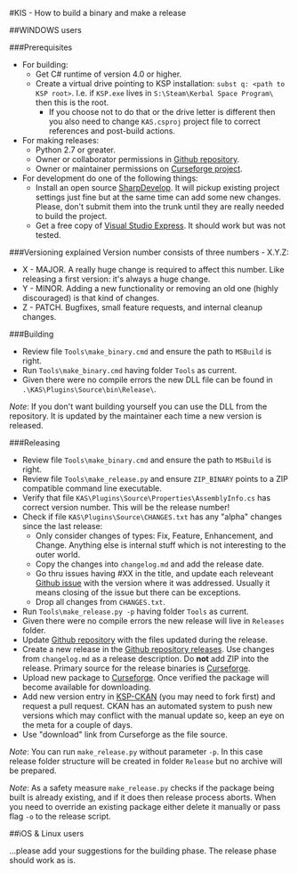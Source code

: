 #KIS - How to build a binary and make a release

##WINDOWS users

###Prerequisites
- For building:
  - Get C# runtime of version 4.0 or higher.
  - Create a virtual drive pointing to KSP installation: `subst q: <path to KSP root>`. I.e. if `KSP.exe` lives in `S:\Steam\Kerbal Space Program\` then this is the root.
    - If you choose not to do that or the drive letter is different then you also need to change `KAS.csproj` project file to correct references and post-build actions.
- For making releases:
  - Python 2.7 or greater.
  - Owner or collaborator permissions in [Github repository](https://github.com/ihsoft/KAS).
  - Owner or maintainer permissions on [Curseforge project](http://kerbal.curseforge.com/projects/kerbal-attachment-system-kas).
- For development do one of the following things:
  - Install an open source [SharpDevelop](https://en.wikipedia.org/wiki/SharpDevelop). It will pickup existing project settings just fine but at the same time can add some new changes. Please, don't submit them into the trunk until they are really needed to build the project.
  - Get a free copy of [Visual Studio Express](https://www.visualstudio.com/en-US/products/visual-studio-express-vs). It should work but was not tested.

###Versioning explained
Version number consists of three numbers - X.Y.Z:
- X - MAJOR. A really huge change is required to affect this number. Like releasing a first version: it's always a huge change.
- Y - MINOR. Adding a new functionality or removing an old one (highly discouraged) is that kind of changes.
- Z - PATCH. Bugfixes, small feature requests, and internal cleanup changes.

###Building
- Review file `Tools\make_binary.cmd` and ensure the path to `MSBuild` is right.
- Run `Tools\make_binary.cmd` having folder `Tools` as current.
- Given there were no compile errors the new DLL file can be found in `.\KAS\Plugins\Source\bin\Release\`.

_Note_: If you don't want building yourself you can use the DLL from the repository. It is updated by the maintainer each time a new version is released.

###Releasing
- Review file `Tools\make_binary.cmd` and ensure the path to `MSBuild` is right.
- Review file `Tools\make_release.py` and ensure `ZIP_BINARY` points to a ZIP compatible command line executable.
- Verify that file `KAS\Plugins\Source\Properties\AssemblyInfo.cs` has correct version number. This will be the release number!
- Check if file `KAS\Plugins\Source\CHANGES.txt` has any "alpha" changes since the last release:
  - Only consider changes of types: Fix, Feature, Enhancement, and Change. Anything else is internal stuff which is not interesting to the outer world.
  - Copy the changes into `changelog.md` and add the release date.
  - Go thru issues having #XX in the title, and update each releveant [Github issue](https://github.com/ihsoft/KAS/issues) with the version where it was addressed. Usually it means closing of the issue but there can be exceptions.
  - Drop all changes from `CHANGES.txt`.
- Run `Tools\make_release.py -p` having folder `Tools` as current.
- Given there were no compile errors the new release will live in `Releases` folder.
- Update [Github repository](https://github.com/ihsoft/KAS) with the files updated during the release.
- Create a new release in the [Github repository releases](https://github.com/ihsoft/KAS/releases). Use changes from `changelog.md` as a release description. Do **not** add ZIP into the release. Primary source for the release binaries is [Curseforge](http://kerbal.curseforge.com/projects/kerbal-attachment-system-kas/files).
- Upload new package to [Curseforge](http://kerbal.curseforge.com/projects/kerbal-attachment-system-kas/files). Once verified the package will become available for downloading.
- Add new version entry in [KSP-CKAN](https://github.com/KSP-CKAN/CKAN-meta/tree/master/KAS) (you may need to fork first) and request a pull request. CKAN has an automated system to push new versions which may conflict with the manual update so, keep an eye on the meta for a couple of days.
 - Use "download" link from Curseforge as the file source.

_Note_: You can run `make_release.py` without parameter `-p`. In this case release folder structure will be created in folder `Release` but no archive will be prepared.

_Note_: As a safety measure `make_release.py` checks if the package being built is already existing, and if it does then release process aborts. When you need to override an existing package either delete it manually or pass flag `-o` to the release script.

##iOS & Linux users

...please add your suggestions for the building phase. The release phase should work as is.
